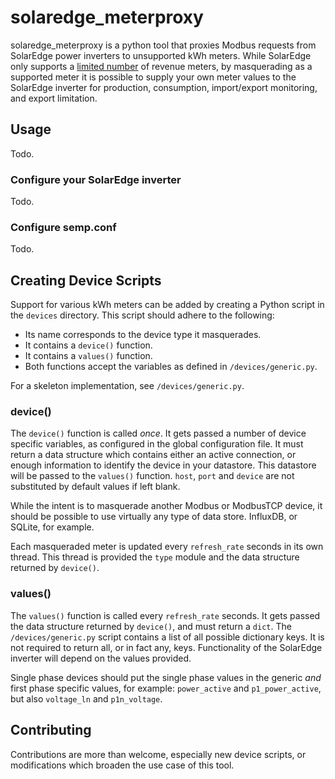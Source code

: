 # solaredge_meterproxy

solaredge_meterproxy is a python tool that proxies Modbus requests from SolarEdge power inverters to unsupported kWh meters. While SolarEdge only supports a [limited number](https://www.solaredge.com/se-supported-devices) of revenue meters, by masquerading as a supported meter it is possible to supply your own meter values to the SolarEdge inverter for production, consumption, import/export monitoring, and export limitation.


## Usage

Todo.

### Configure your SolarEdge inverter

Todo.

### Configure semp.conf

Todo.

## Creating Device Scripts

Support for various kWh meters can be added by creating a Python script in the `devices` directory. This script should adhere to the following:

* Its name corresponds to the device type it masquerades.
* It contains a `device()` function.
* It contains a `values()` function.
* Both functions accept the variables as defined in `/devices/generic.py`.

For a skeleton implementation, see `/devices/generic.py`.

### device()

The `device()` function is called _once_. It gets passed a number of device specific variables, as configured in the global configuration file. It must return a data structure which contains either an active connection, or enough information to identify the device in your datastore. This datastore will be passed to the `values()` function. `host`, `port` and `device` are not substituted by default values if left blank. 

While the intent is to masquerade another Modbus or ModbusTCP device, it should be possible to use virtually any type of data store. InfluxDB, or SQLite, for example.

Each masqueraded meter is updated every `refresh_rate` seconds in its own thread. This thread is provided the `type` module and the data structure returned by `device()`.

### values()

The `values()` function is called every `refresh_rate` seconds. It gets passed the data structure returned by `device()`, and must return a `dict`. The `/devices/generic.py` script contains a list of all possible dictionary keys. It is not required to return all, or in fact any, keys. Functionality of the SolarEdge inverter will depend on the values provided.

Single phase devices should put the single phase values in the generic _and_ first phase specific values, for example: `power_active` and `p1_power_active`, but also `voltage_ln` and `p1n_voltage`.


## Contributing

Contributions are more than welcome, especially new device scripts, or modifications which broaden the use case of this tool.